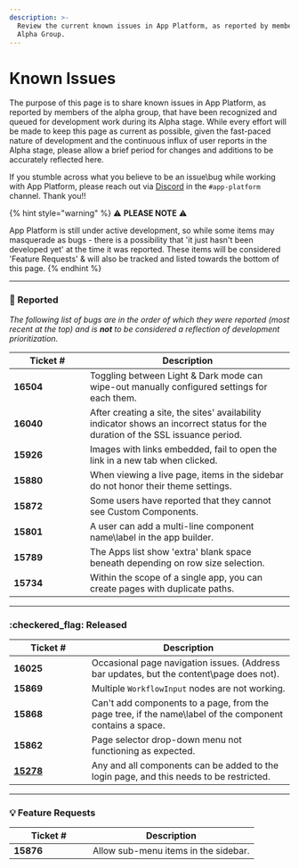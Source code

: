 ```yaml
---
description: >-
  Review the current known issues in App Platform, as reported by members of the
  Alpha Group.
---
```


# Known Issues

The purpose of this page is to share known issues in App Platform, as reported by members of the alpha group, that have been recognized and queued for development work during its Alpha stage. While every effort will be made to keep this page as current as possible, given the fast-paced nature of development and the continuous influx of user reports in the Alpha stage, please allow a brief period for changes and additions to be accurately reflected here.

If you stumble across what you believe to be an issue\bug while working with App Platform, please reach out via [Discord](https://discord.gg/rewst) in the `#app-platform` channel. Thank you!!&#x20;

{% hint style="warning" %}
:warning: **PLEASE NOTE** :warning:

App Platform is still under active development, so while some items may masquerade as bugs - there is a possibility that 'it just hasn't been developed yet' at the time it was reported. These items will be considered 'Feature Requests' & will also be tracked and listed towards the bottom of this page.
{% endhint %}

***

### :pencil: Reported

_The following list of bugs are in the order of which they were reported (most recent at the top) and is **not** to be considered a reflection of development prioritization._

<table><thead><tr><th width="121">Ticket #</th><th>Description</th></tr></thead><tbody><tr><td><strong>16504</strong></td><td>Toggling between Light &#x26; Dark mode can wipe-out manually configured settings for each them.</td></tr><tr><td><strong>16040</strong></td><td>After creating a site, the sites' availability indicator shows an incorrect status for the duration of the SSL issuance period.</td></tr><tr><td><strong>15926</strong></td><td>Images with links embedded, fail to open the link in a new tab when clicked.</td></tr><tr><td><strong>15880</strong></td><td>When viewing a live page, items in the sidebar do not honor their theme settings.</td></tr><tr><td><strong>15872</strong></td><td>Some users have reported that they cannot see Custom Components.</td></tr><tr><td><strong>15801</strong></td><td>A user can add a multi-line component name\label in the app builder.</td></tr><tr><td><strong>15789</strong></td><td>The Apps list show 'extra' blank space beneath depending on row size selection.</td></tr><tr><td><strong>15734</strong></td><td>Within the scope of a single app, you can create pages with duplicate paths.</td></tr></tbody></table>

***

### :checkered\_flag: Released

<table><thead><tr><th width="124">Ticket #</th><th>Description</th></tr></thead><tbody><tr><td><strong>16025</strong></td><td>Occasional page navigation issues. (Address bar updates, but the content\page does not).</td></tr><tr><td><strong>15869</strong></td><td>Multiple <code>WorkflowInput</code> nodes are not working.</td></tr><tr><td><strong>15868</strong></td><td>Can't add components to a page, from the page tree, if the name\label of the component contains a space.</td></tr><tr><td><strong>15862</strong></td><td>Page selector drop-down menu not functioning as expected.</td></tr><tr><td><a data-footnote-ref href="#user-content-fn-1"><strong>15278</strong></a></td><td>Any and all components can be added to the login page, and this needs to be restricted.</td></tr></tbody></table>

***

### :bulb: Feature Requests

<table><thead><tr><th width="126">Ticket #</th><th>Description</th></tr></thead><tbody><tr><td><strong>15876</strong> </td><td>Allow sub-menu items in the sidebar.</td></tr></tbody></table>





[^1]: 

